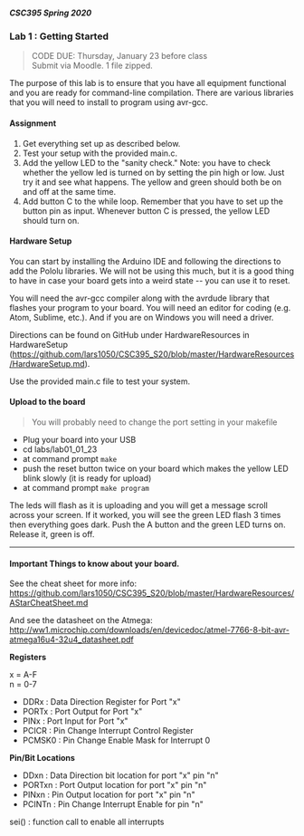 ##### CSC395 Spring 2020

### Lab 1 : Getting Started
> CODE DUE: Thursday, January 23 before class <br>
> Submit via Moodle. 1 file zipped.

The purpose of this lab is to ensure that you have all equipment functional and you are ready for command-line compilation. There are various libraries that you will need to install to program using avr-gcc.

#### Assignment

1. Get everything set up as described below.
2. Test your setup with the provided main.c.
3. Add the yellow LED to the "sanity check." Note: you have to check whether the yellow led is turned on by setting the pin high or low. Just try it and see what happens. The yellow and green should both be on and off at the same time.
4. Add button C to the while loop. Remember that you have to set up the button pin as input. Whenever button C is pressed, the yellow LED should turn on.

#### Hardware Setup

You can start by installing the Arduino IDE and following the directions to add the Pololu libraries. We will not be using this much, but it is a good thing to have in case your board gets into a weird state -- you can use it to reset.

You will need the avr-gcc compiler along with the avrdude library that flashes your program to your board. You will need an editor for coding (e.g. Atom, Sublime, etc.). And if you are on Windows you will need a driver.

Directions can be found on GitHub under HardwareResources in HardwareSetup (https://github.com/lars1050/CSC395_S20/blob/master/HardwareResources/HardwareSetup.md).

Use the provided main.c file to test your system.

#### Upload to the board

> You will probably need to change the port setting in your makefile

- Plug your board into your USB
- cd labs/lab01_01_23
- at command prompt ```make```
- push the reset button twice on your board which makes the yellow LED blink slowly (it is ready for upload)
- at command prompt ```make program```

The leds will flash as it is uploading and you will get a message scroll across your screen. If it worked, you will see the green LED flash 3 times then everything goes dark. Push the A button and the green LED turns on. Release it, green is off.

<hr>

#### Important Things to know about your board.

See the cheat sheet for more info: https://github.com/lars1050/CSC395_S20/blob/master/HardwareResources/AStarCheatSheet.md

And see the datasheet on the Atmega: http://ww1.microchip.com/downloads/en/devicedoc/atmel-7766-8-bit-avr-atmega16u4-32u4_datasheet.pdf

**__Registers__**

x = A-F <br>
n = 0-7

- DDRx : Data Direction Register for Port "x"
- PORTx : Port Output for Port "x"
- PINx : Port Input for Port "x"
- PCICR : Pin Change Interrupt Control Register
- PCMSK0 : Pin Change Enable Mask for Interrupt 0

**__Pin/Bit Locations__**

- DDxn : Data Direction bit location for port "x" pin "n"
- PORTxn : Port Output location for port "x" pin "n"
- PINxn : Pin Output location for port "x" pin "n"
- PCINTn : Pin Change Interrupt Enable for pin "n"

sei() : function call to enable all interrupts
